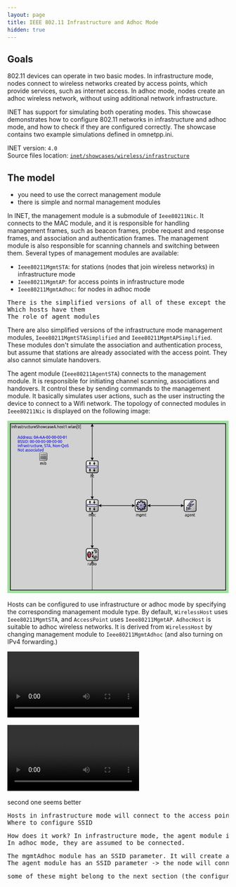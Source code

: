 ```yaml
---
layout: page
title: IEEE 802.11 Infrastructure and Adhoc Mode
hidden: true
---
```


## Goals

802.11 devices can operate in two basic modes. In infrastructure mode, nodes connect to wireless networks created by access points, which provide services, such as internet access. In adhoc mode, nodes create an adhoc wireless network, without using additional network infrastructure. <!--which they can use to transfer data between each other.-->

INET has support for simulating both operating modes. This showcase demonstrates how to configure 802.11 networks in infrastructure and adhoc mode, and how to check if they are configured correctly. The showcase contains two example simulations defined in omnetpp.ini.

INET version: `4.0`<br>
Source files location: <a href="https://github.com/inet-framework/inet-showcases/tree/master/wireless/infrastructure" target="_blank">`inet/showcases/wireless/infrastructure`</a>

## The model

- you need to use the correct management module
- there is simple and normal management modules

In INET, the management module is a submodule of `Ieee80211Nic`. It connects to the MAC module, and it is responsible for handling management frames, such as beacon frames, probe request and response frames, and association and authentication frames. The management module is also responsible for scanning channels and switching between them. Several types of management modules are available:

- `Ieee80211MgmtSTA`: for stations (nodes that join wireless networks) in infrastructure mode
- `Ieee80211MgmtAP`: for access points in infrastructure mode
- `Ieee80211MgmtAdhoc`: for nodes in adhoc mode

<pre>
There is the simplified versions of all of these except the adhoc
Which hosts have them
The role of agent modules
</pre>

There are also simplified versions of the infrastructure mode management modules, `Ieee80211MgmtSTASimplified` and `Ieee80211MgmtAPSimplified`. These modules don't simulate the association and authentication process, but assume that stations are already associated with the access point. They also cannot simulate handovers.

The agent module (`Ieee80211AgentSTA`) connects to the management module. It is responsible for initiating channel scanning, associations and handovers. It control these by sending commands to the management module.
It basically simulates user actions, such as the user instructing the device to connect to a Wifi network.
The topology of connected modules in `Ieee80211Nic` is displayed on the following image:

<img class="screen" src="submodules.png">

Hosts can be configured to use infrastructure or adhoc mode by specifying the corresponding management module type. By default, `WirelessHost` uses `Ieee80211MgmtSTA`, and `AccessPoint` uses `Ieee80211MgmtAP`.
`AdhocHost` is suitable to adhoc wireless networks. It is derived from `WirelessHost` by changing management module to `Ieee80211MgmtAdhoc` (and also turning on IPv4 forwarding.)

<p>
<video autoplay loop controls onclick="this.paused ? this.play() : this.pause();" src="Infrastructure1.mp4"></video>
</p>

<p>
<video autoplay loop controls onclick="this.paused ? this.play() : this.pause();" src="Infrastructure2.mp4"></video>
</p>

second one seems better

<pre>
Hosts in infrastructure mode will connect to the access point
Where to configure SSID
</pre>

<pre>
How does it work? In infrastructure mode, the agent module initiates connecting to the wireless network.
In adhoc mode, they are assumed to be connected.
</pre>

<pre>
The mgmtAdhoc module has an SSID parameter. It will create a wireless network with this SSID
The agent module has an SSID parameter -> the node will connect to that network
</pre>

<pre>
some of these might belong to the next section (the configuration)
</pre>
